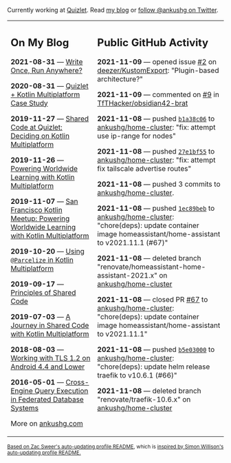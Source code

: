 Currently working at [Quizlet](https://quizlet.com/). Read [my blog](https://ankushg.com/) or [follow @ankushg on Twitter](https://twitter.com/ankushg).

<table><tr><td valign="top" width="40%">

## On My Blog
<!-- blog starts -->
**2021-08-31** — [Write Once, Run Anywhere?](https://ankushg.com/posts/write-once-run-anywhere-increment/)

**2020-08-31** — [Quizlet + Kotlin Multiplatform Case Study](https://ankushg.com/posts/quizlet-kotlin-multiplatform-case-study/)

**2019-11-27** — [Shared Code at Quizlet: Deciding on Kotlin Multiplatform](https://ankushg.com/posts/shared-code-kotlin-multiplatform/)

**2019-11-26** — [Powering Worldwide Learning with Kotlin Multiplatform](https://ankushg.com/speaking/droidcon-sf-2019)

**2019-11-07** — [San Francisco Kotlin Meetup: Powering Worldwide Learning with Kotlin Multiplatform](https://ankushg.com/speaking/sf-kotlin-meetup-2019)

**2019-10-20** — [Using `@Parcelize` in Kotlin Multiplatform](https://ankushg.com/posts/multiplatform-parcelize/)

**2019-09-17** — [Principles of Shared Code](https://ankushg.com/speaking/denver-startup-week-2019)

**2019-07-03** — [A Journey in Shared Code with Kotlin Multiplatform](https://ankushg.com/speaking/droidcon-berlin-2019)

**2018-08-03** — [Working with TLS 1.2 on Android 4.4 and Lower](https://ankushg.com/posts/tls-1.2-on-android/)

**2016-05-01** — [Cross-Engine Query Execution in Federated Database Systems](https://ankushg.com/projects/thesis)
<!-- blog ends -->
More on [ankushg.com](https://ankushg.com/)
</td><td valign="top" width="60%">

## Public GitHub Activity
<!-- githubActivity starts -->
**2021-11-09** — opened issue [#2](https://github.com/deezer/KustomExport/issues/2) on [deezer/KustomExport](https://api.github.com/repos/deezer/KustomExport): "Plugin-based architecture?"

**2021-11-09** — commented on [#9](https://github.com/TfTHacker/obsidian42-brat/issues/9#issuecomment-964132455) in [TfTHacker/obsidian42-brat](https://api.github.com/repos/TfTHacker/obsidian42-brat)

**2021-11-08** — pushed [`b1a38c06`](https://github.com/ankushg/home-cluster/commit/b1a38c06df3bf7318dfbe6385b71e774bb948d36) to [ankushg/home-cluster](https://api.github.com/repos/ankushg/home-cluster): "fix: attempt use ip-range for nodes"

**2021-11-08** — pushed [`27e1bf55`](https://github.com/ankushg/home-cluster/commit/27e1bf5562ad02c50efe87155f18e63e318bdf61) to [ankushg/home-cluster](https://api.github.com/repos/ankushg/home-cluster): "fix: attempt fix tailscale advertise routes"

**2021-11-08** — pushed 3 commits to [ankushg/home-cluster](https://api.github.com/repos/ankushg/home-cluster).

**2021-11-08** — pushed [`1ec89beb`](https://github.com/ankushg/home-cluster/commit/1ec89beb566907b486c4e962da819cad08c4ca22) to [ankushg/home-cluster](https://api.github.com/repos/ankushg/home-cluster): "chore(deps): update container image homeassistant/home-assistant to v2021.11.1 (#67)"

**2021-11-08** — deleted branch "renovate/homeassistant-home-assistant-2021.x" on [ankushg/home-cluster](https://api.github.com/repos/ankushg/home-cluster)

**2021-11-08** — closed PR [#67](https://github.com/ankushg/home-cluster/pull/67) to [ankushg/home-cluster](https://api.github.com/repos/ankushg/home-cluster): "chore(deps): update container image homeassistant/home-assistant to v2021.11.1"

**2021-11-08** — pushed [`b5e03000`](https://github.com/ankushg/home-cluster/commit/b5e03000d098260422cdafa7263d30f2c8069615) to [ankushg/home-cluster](https://api.github.com/repos/ankushg/home-cluster): "chore(deps): update helm release traefik to v10.6.1 (#66)"

**2021-11-08** — deleted branch "renovate/traefik-10.6.x" on [ankushg/home-cluster](https://api.github.com/repos/ankushg/home-cluster)
<!-- githubActivity ends -->
</td></tr></table>

<sub><a href="https://github.com/ZacSweers/ZacSweers">Based on Zac Sweer's auto-updating profile README</a>, which is <a href="https://simonwillison.net/2020/Jul/10/self-updating-profile-readme/">inspired by Simon Willison's auto-updating profile README.</a></sub>